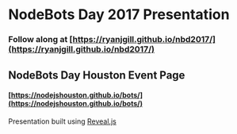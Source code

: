 # NodeBots Day 2017 Presentation
### Follow along at [https://ryanjgill.github.io/nbd2017/](https://ryanjgill.github.io/nbd2017/)

## NodeBots Day Houston Event Page
#### [https://nodejshouston.github.io/bots/](https://nodejshouston.github.io/bots/)

Presentation built using [Reveal.js](http://lab.hakim.se/reveal-js/)
